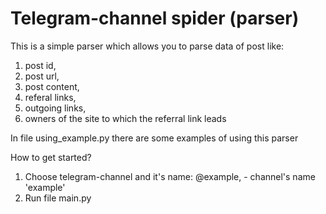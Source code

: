 # Telegram-channel spider (parser)

This is a simple parser which allows you to parse data of post like: 
  1. post id, 
  2. post url, 
  3. post content, 
  4. referal links, 
  5. outgoing links, 
  6. owners of the site to which the referral link leads

In file using_example.py there are some examples of using this parser

How to get started? 
1. Choose telegram-channel and it's name: @example, - channel's name 'example'
2. Run file main.py
